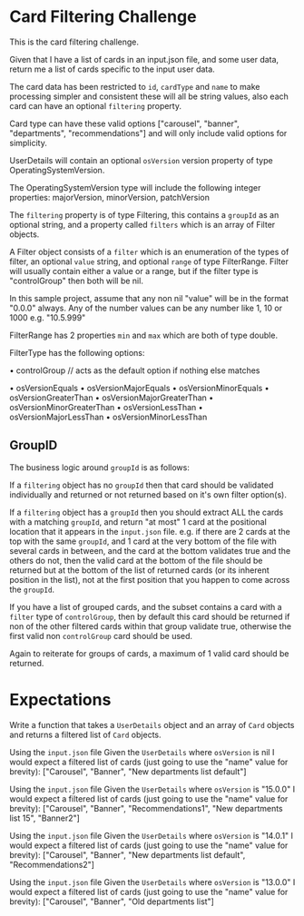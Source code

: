 # Card Filtering Challenge

This is the card filtering challenge. 

Given that I have a list of cards in an input.json file, and some user data, return me a list of cards specific to the input user data.

The card data has been restricted to `id`, `cardType` and `name` to make processing simpler and consistent these will all be string values, also each card can have an optional `filtering` property.

Card type can have these valid options ["carousel", "banner", "departments", "recommendations"] and will only include valid options for simplicity.

UserDetails will contain an optional `osVersion` version property of type OperatingSystemVersion.

The OperatingSystemVersion type will include the following integer properties: majorVersion, minorVersion, patchVersion

The `filtering` property is of type Filtering, this contains a `groupId` as an optional string, and a property called `filters` which is an array of Filter objects.

A Filter object consists of a `filter` which is an enumeration of the types of filter, an optional `value` string, and optional `range` of type FilterRange. Filter will usually contain either a value or a range, but if the filter type is "controlGroup" then both will be nil.

In this sample project, assume that any non nil "value" will be in the format "0.0.0" always. Any of the number values can be any number like 1, 10 or 1000 e.g. "10.5.999"

FilterRange has 2 properties `min` and `max` which are both of type double.

FilterType has the following options:

• controlGroup        // acts as the default option if nothing else matches

• osVersionEquals
• osVersionMajorEquals
• osVersionMinorEquals
• osVersionGreaterThan
• osVersionMajorGreaterThan
• osVersionMinorGreaterThan
• osVersionLessThan
• osVersionMajorLessThan
• osVersionMinorLessThan

## GroupID

The business logic around `groupId` is as follows:

If a `filtering` object has no `groupId` then that card should be validated individually and returned or not returned based on it's own filter option(s).

If a `filtering` object has a `groupId` then you should extract ALL the cards with a matching `groupId`, and return "at most" 1 card at the positional location that it appears in the `input.json` file. e.g. if there are 2 cards at the top with the same `groupId`, and 1 card at the very bottom of the file with several cards in between, and the card at the bottom validates true and the others do not, then the valid card at the bottom of the file should be returned but at the bottom of the list of returned cards (or its inherent position in the list), not at the first position that you happen to come across the `groupId`.

If you have a list of grouped cards, and the subset contains a card with a `filter` type of `controlGroup`, then by default this card should be returned if non of the other filtered cards within that group validate true, otherwise the first valid non `controlGroup` card should be used.

Again to reiterate for groups of cards, a maximum of 1 valid card should be returned.

# Expectations

Write a function that takes a `UserDetails` object and an array of `Card` objects and returns a filtered list of `Card` objects.

Using the `input.json` file
Given the `UserDetails` where `osVersion` is nil
I would expect a filtered list of cards (just going to use the "name" value for brevity):
["Carousel", "Banner", "New departments list default"]

Using the `input.json` file
Given the `UserDetails` where `osVersion` is "15.0.0"
I would expect a filtered list of cards (just going to use the "name" value for brevity):
["Carousel", "Banner", "Recommendations1", "New departments list 15", "Banner2"]

Using the `input.json` file
Given the `UserDetails` where `osVersion` is "14.0.1"
I would expect a filtered list of cards (just going to use the "name" value for brevity):
["Carousel", "Banner", "New departments list default", "Recommendations2"]

Using the `input.json` file
Given the `UserDetails` where `osVersion` is "13.0.0"
I would expect a filtered list of cards (just going to use the "name" value for brevity):
["Carousel", "Banner", "Old departments list"]
